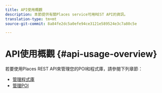 ```yaml
---
title: API使用概觀
description: 本節提供有關Places service可用REST API的資訊。
translation-type: tm+mt
source-git-commit: 8a84fe2dc5a0efe94ce3121e589524e3c7a80c5e

---
```



# API使用概觀 {#api-usage-overview}

若要使用Places REST API來管理您的POI和程式庫，請參閱下列章節：

* [管理程式庫](/help/web-service-api/api-usage/manage-libraries/manage-libraries.md)
* [管理POI](/help/web-service-api/api-usage/manage-pois/manage-pois.md)